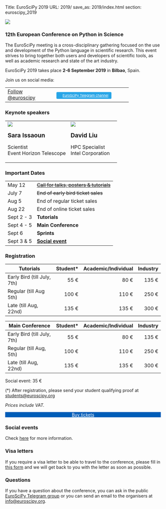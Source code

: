 Title: EuroSciPy 2019
URL: 2019/
save_as: 2019/index.html
section: euroscipy_2019

![](../static/2019/bilbao.jpeg)

### 12th European Conference on Python in Science

The EuroSciPy meeting is a cross-disciplinary gathering focused on the use and development
of the Python language in scientific research. This event strives to bring together both
users and developers of scientific tools, as well as academic research and state of the art
industry.

EuroSciPy 2019 takes place **2-6 September 2019** in **Bilbao**, Spain.

Join us on social media:

<table style="width: 400px;">
  <tr>
  <td style="width: 150px">
<a href="https://twitter.com/euroscipy?ref_src=twsrc%5Etfw" class="twitter-follow-button" data-show-count="false">Follow @euroscipy</a>
<script async src="https://platform.twitter.com/widgets.js" charset="utf-8"></script>
  </td>
  <td style="width: 250px; padding-top: 8px;">
  <a target="_blank" href="https://t.me/euroscipy" style=" background-image: url(../static/2019/telegram.ico); background-repeat: no-repeat; background-color: #27a5e7; background-position: 3px 2px; color: white; height: 20; font-size: 11px; padding: 4px 10px 4px 20px; border-radius: 3px;">EuroSciPy Telegram channel</a>
  </td>
</table>

### Keynote speakers

<table class="projects">
    <tr>
        <td>
            <img src="../static/2019/keynotes/sara.png"/>
            <p style="margin-bottom: 3px;">
                <b style="font-size: 1.2em;">Sara Issaoun</b>
            </p>
            <p>
                Scientist<br/>
                Event Horizon Telescope
            </p>
        </td>
        <td>
            <img src="../static/2019/keynotes/david.png"/>
            <p style="margin-bottom: 3px;">
                <b style="font-size: 1.2em;">David Liu</b>
            </p>
            <p>
                HPC Specialist<br/>
                Intel Corporation
            </p>
        </td>
        <td>
        </td>
    </tr>
</table>

### Important Dates

|            |                                                                                   |
|------------|-----------------------------------------------------------------------------------|
| May 12     | <s>[Call for talks, posters & tutorials](https://pretalx.com/euroscipy-2019/)</s> |
| July 7     | <s>End of early bird ticket sales</s>                                             |
| Aug 5      | End of regular ticket sales                                                       |
| Aug 22     | End of online ticket sales                                                        |
| Sept 2 - 3 | **Tutorials**                                                                     |
| Sept 4 - 5 | **Main Conference**                                                               |
| Sept 6     | **Sprints**                                                                       |
| Sept 3 & 5 | [**Social event**](social_event.html)                                             |

### Registration<a name="registration"></a>

| Tutorials                   | Student* | Academic/Individual | Industry |
|-----------------------------|---------:|--------------------:|---------:|
| Early Bird (till July, 7th) | 55 €     | 80 €                | 135 €    |
| Regular (till Aug 5th)      | 100 €    | 110 €               | 250 €    |
| Late (till Aug, 22nd)       | 135 €    | 135 €               | 300 €    |

| Main Conference             | Student* | Academic/Individual | Industry |
|-----------------------------|---------:|--------------------:|---------:|
| Early Bird (till July, 7th) | 55 €     | 80 €                | 135 €    |
| Regular (till Aug, 5th)     | 100 €    | 110 €               | 250 €    |
| Late (till Aug, 22nd)       | 135 €    | 135 €               | 300 €    |

Social event: 35 €

(*)  After registration, please send your student qualifying proof at
<a href="mailto:students@euroscipy.org">students@euroscipy.org</a>

_Prices include VAT._

<div style="width: 100%; text-align: center;">
    <div class="button" style="background-color: #005db8;">
        <a href="https://ti.to/acpyss/euroscipy-2019"
           style="color: white;"
           target="_blank">Buy tickets</a>
    </div>
</div>

### Social events<a name="social_event"></a>

Check [here](social_event.html) for more information.

### Visa letters<a name="visa"></a>

If you require a visa letter to be able to travel to the conference, please fill in 
[this form](https://forms.gle/6VcSPh5sMSzNtJap9) and we will get back to you with the letter as soon as possible.

### Questions <a name="questions"></a>

If you have a question about the conference, you can ask in the public
[EuroSciPy Telegram group](https://t.me/euroscipy) or you can send an email
to the organisers at <a href="info@euroscipy.org">info@euroscipy.org</a>.
